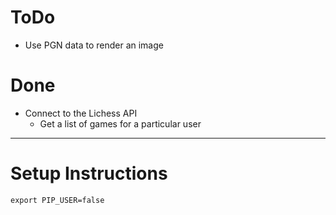 # ToDo
- Use PGN data to render an image

# Done
- Connect to the Lichess API
    - Get a list of games for a particular user

----------
# Setup Instructions
`export PIP_USER=false`